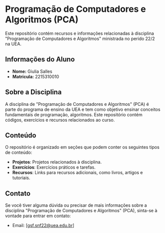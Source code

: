 # Programação de Computadores e Algoritmos (PCA) 

Este repositório contém recursos e informações relacionadas à disciplina "Programação de Computadores e Algoritmos" ministrada no perido 22/2 na UEA.

## Informações do Aluno

- **Nome:** Giulia Salles
- **Matrícula:** 2215310010

## Sobre a Disciplina

A disciplina de "Programação de Computadores e Algoritmos" (PCA) é parte do programa de ensino da UEA e tem como objetivo ensinar conceitos fundamentais de programação, algoritmos. Este repositório contém códigos, exercícios e recursos relacionados ao curso.

## Conteúdo

O repositório é organizado em seções que podem conter os seguintes tipos de conteúdo:

- **Projetos**: Projetos relacionados à disciplina.
- **Exercícios**: Exercícios práticos e tarefas.
- **Recursos**: Links para recursos adicionais, como livros, artigos e tutoriais.

## Contato

Se você tiver alguma dúvida ou precisar de mais informações sobre a disciplina "Programação de Computadores e Algoritmos" (PCA), sinta-se à vontade para entrar em contato:

- Email: [gsf.snf22@uea.edu.br]
